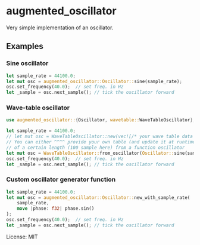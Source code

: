 # augmented_oscillator


Very simple implementation of an oscillator.

## Examples
### Sine oscillator
```rust
let sample_rate = 44100.0;
let mut osc = augmented_oscillator::Oscillator::sine(sample_rate);
osc.set_frequency(40.0);  // set freq. in Hz
let _sample = osc.next_sample(); // tick the oscillator forward
```

### Wave-table oscillator
```rust
use augmented_oscillator::{Oscillator, wavetable::WaveTableOscillator};

let sample_rate = 44100.0;
// let mut osc = WaveTableOscillator::new(vec![/* your wave table data */]);
// You can either ^^^^ provide your own table (and update it at runtime) or generate a table
// of a certain length (100 sample here) from a function oscillator
let mut osc = WaveTableOscillator::from_oscillator(Oscillator::sine(sample_rate), 100);
osc.set_frequency(40.0);  // set freq. in Hz
let _sample = osc.next_sample(); // tick the oscillator forward
```

### Custom oscillator generator function
```rust
let sample_rate = 44100.0;
let mut osc = augmented_oscillator::Oscillator::new_with_sample_rate(
    sample_rate,
    move |phase: f32| phase.sin()
);
osc.set_frequency(40.0);  // set freq. in Hz
let _sample = osc.next_sample(); // tick the oscillator forward
```

License: MIT
